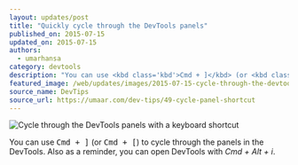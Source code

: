 ```yaml
---
layout: updates/post
title: "Quickly cycle through the DevTools panels"
published_on: 2015-07-15
updated_on: 2015-07-15
authors:
  - umarhansa
category: devtools
description: "You can use <kbd class='kbd'>Cmd + ]</kbd> (or <kbd class='kbd'>Cmd + [</kbd>) to cycle through the panels in the DevTools."
featured_image: /web/updates/images/2015-07-15-cycle-through-the-devtools-panels-with-a-keyboard-shortcut/cycle-panel-shortcut.gif
source_name: DevTips
source_url: https://umaar.com/dev-tips/49-cycle-panel-shortcut
---
```

<img src="/web/updates/images/2015-07-15-cycle-through-the-devtools-panels-with-a-keyboard-shortcut/cycle-panel-shortcut.gif" alt="Cycle through the DevTools panels with a keyboard shortcut">

You can use <kbd class="kbd">Cmd + ]</kbd> (or <kbd class="kbd">Cmd + [</kbd>) to cycle through the panels in the DevTools. Also as a reminder, you can open DevTools with <em>Cmd + Alt + i</em>.




		
